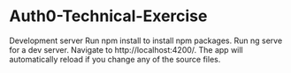 # Auth0-Technical-Exercise

Development server
Run npm install to install npm packages. Run ng serve for a dev server. Navigate to http://localhost:4200/. The app will automatically reload if you change any of the source files.
